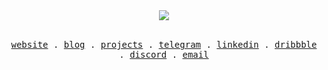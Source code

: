 <div style="text-align:center" align="center"><img src="https://media4.giphy.com/media/fwtYgX4buYMJw0hJeA/giphy.gif" />
<br/>
  <br>
  <p align="center">
  <samp>
    <a href="https://mediv.vercel.app">website</a> .
    <a href="https://mediv.vercel.app/blog">blog</a> .
    <a href="https://github.com/mediv0/my-side-projects">projects</a> .
    <a href="https://t.me/mediv0">telegram</a> .
    <a href="https://www.linkedin.com/in/mahdi-fakhr-204a18167/">linkedin</a> .
    <a href="https://dribbble.com/mediv0">dribbble</a> .
    <a href="https://www.discord.com/users/289399882018717698">discord</a> .
    <a href="mailto:anonymousaxis@gmail.com">email</a>
  </samp>
</p>
</div>
<br><br>
